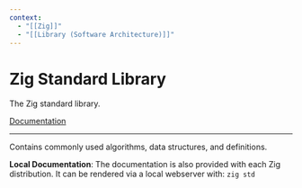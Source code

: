 ```yaml
---
context:
  - "[[Zig]]"
  - "[[Library (Software Architecture)]]"
---
```


# Zig Standard Library

The Zig standard library.

[Documentation](https://ziglang.org/documentation/master/std/)

---

Contains commonly used algorithms, data structures, and definitions.

**Local Documentation**: The documentation is also provided with each Zig distribution. It can be rendered via a local webserver with: `zig std`
